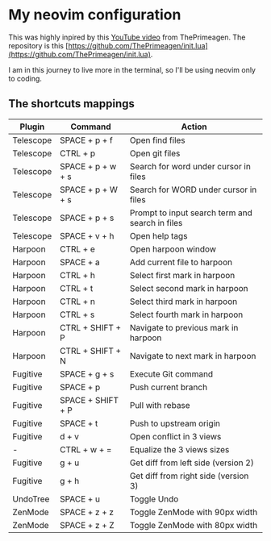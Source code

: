 # My neovim configuration

This was highly inpired by this [YouTube video](https://www.youtube.com/watch?v=w7i4amO_zaE) from ThePrimeagen. The repository is this [https://github.com/ThePrimeagen/init.lua](https://github.com/ThePrimeagen/init.lua).

I am in this journey to live more in the terminal, so I'll be using neovim only to coding.

## The shortcuts mappings

| Plugin   | Command            | Action                                  |
|----------|--------------------|-----------------------------------------|
| Telescope| SPACE + p + f      | Open find files                         |
| Telescope| CTRL + p           | Open git files                          |
| Telescope| SPACE + p + w + s  | Search for word under cursor in files   |
| Telescope| SPACE + p + W + s  | Search for WORD under cursor in files   |
| Telescope| SPACE + p + s      | Prompt to input search term and search in files |
| Telescope| SPACE + v + h      | Open help tags                          |
| Harpoon  | CTRL + e           | Open harpoon window                     |
| Harpoon  | SPACE + a          | Add current file to harpoon             |
| Harpoon  | CTRL + h           | Select first mark in harpoon            |
| Harpoon  | CTRL + t           | Select second mark in harpoon           |
| Harpoon  | CTRL + n           | Select third mark in harpoon            |
| Harpoon  | CTRL + s           | Select fourth mark in harpoon           |
| Harpoon  | CTRL + SHIFT + P   | Navigate to previous mark in harpoon    |
| Harpoon  | CTRL + SHIFT + N   | Navigate to next mark in harpoon        |
| Fugitive | SPACE + g + s      | Execute Git command                     |
| Fugitive | SPACE + p          | Push current branch                     |
| Fugitive | SPACE + SHIFT + P  | Pull with rebase                        |
| Fugitive | SPACE + t          | Push to upstream origin                 |
| Fugitive | d + v              | Open conflict in 3 views                |
|     -    | CTRL + w + =       | Equalize the 3 views sizes              |
| Fugitive | g + u              | Get diff from left side (version 2)     |
| Fugitive | g + h              | Get diff from right side (version 3)    |
| UndoTree | SPACE + u          | Toggle Undo                             |
| ZenMode  | SPACE + z + z      | Toggle ZenMode with 90px width          |
| ZenMode  | SPACE + z + Z      | Toggle ZenMode with 80px width          |
